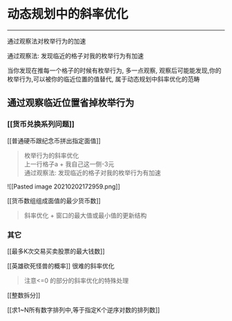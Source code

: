 # 动态规划中的斜率优化


---

通过观察法对枚举行为的加速

通过观察法: 发现临近的格子对我的枚举行为有加速

当你发现在推每一个格子的时候有枚举行为, 多一点观察, 
观察后可能能发现,你的枚举行为,可以被你的临近位置的值替代,
属于动态规划中斜率优化的范畴


## 通过观察临近位置省掉枚举行为

### [[货币兑换系列问题]]

[[普通硬币跟纪念币拼出指定面值]]     
>枚举行为的斜率优化  
上一行格子a + 我自己这一侧-3元  
通过观察法: 发现临近的格子对我的枚举行为有加速

![[Pasted image 20210202172959.png]]


[[货币数组组成面值的最少货币数]]
> 斜率优化 + 窗口的最大值或最小值的更新结构


### 其它
[[最多K次交易买卖股票的最大钱数]]  

[[英雄砍死怪兽的概率]] 很难的斜率优化   
> 注意<=0 的部分的斜率优化的特殊处理


[[整数拆分]]    


[[求1~N所有数字排列中,等于指定K个逆序对数的排列数]]

